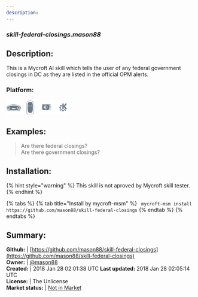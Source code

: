 ```yaml
---
description: 
---
```


### _skill-federal-closings.mason88_  
## Description:  
This is a Mycroft AI skill which tells the user of any federal government closings in DC as they are listed in the official OPM alerts.  
### Platform:  
 ![Mark I](../.gitbook/assets/mark-1-icon.png)  ![Mark II](../.gitbook/assets/mark-2-icon.png)  ![Picroft](../.gitbook/assets/picroft-icon.png)  ![plasmoid](../.gitbook/assets/kde.png)   
  
## Examples:  
> Are there federal closings?  
> Are there government closings?  
  
## Installation:  
{% hint style="warning" %}
This skill is not aproved by Mycroft skill tester.
{% endhint %}
    
{% tabs %}
{% tab title="Install by mycroft-msm" %}
``` mycroft-msm install https://github.com/mason88/skill-federal-closings```
{% endtab %}
  {% endtabs %}
    
## Summary:  
**Github:** | [https://github.com/mason88/skill-federal-closings](https://github.com/mason88/skill-federal-closings)  
**Owner:** | [@mason88](https://github.com/mason88)  
**Created:** | 2018 Jan 28 02:01:38 UTC  **Last updated:** 2018 Jan 28 02:05:14 UTC  
**License:** | The Unlicense  
**Market status:** | [Not in Market](https://market.mycroft.ai/skill/)  
